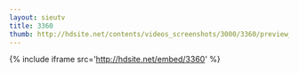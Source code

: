 ```yaml
---
layout: sieutv
title: 3360
thumb: http://hdsite.net/contents/videos_screenshots/3000/3360/preview_360p.mp4.jpg
---
```

{% include iframe src='http://hdsite.net/embed/3360' %}
 
